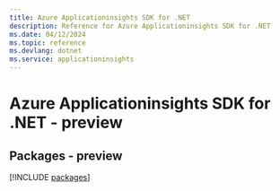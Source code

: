 ```yaml
---
title: Azure Applicationinsights SDK for .NET
description: Reference for Azure Applicationinsights SDK for .NET
ms.date: 04/12/2024
ms.topic: reference
ms.devlang: dotnet
ms.service: applicationinsights
---
```

# Azure Applicationinsights SDK for .NET - preview
## Packages - preview
[!INCLUDE [packages](applicationinsights-index.md)]